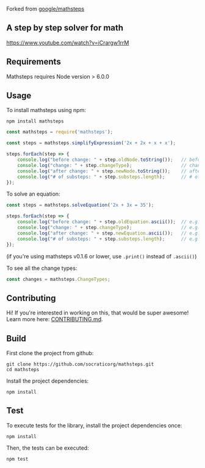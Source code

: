 Forked from [google/mathsteps](https://github.com/google/mathsteps)

## A step by step solver for math

https://www.youtube.com/watch?v=iCrargw1rrM

## Requirements

Mathsteps requires Node version > 6.0.0

## Usage

To install mathsteps using npm:

    npm install mathsteps

```js
const mathsteps = require('mathsteps');

const steps = mathsteps.simplifyExpression('2x + 2x + x + x');

steps.forEach(step => {
	console.log("before change: " + step.oldNode.toString());   // before change: 2 x + 2 x + x + x
	console.log("change: " + step.changeType);                  // change: ADD_POLYNOMIAL_TERMS
	console.log("after change: " + step.newNode.toString());    // after change: 6 x
	console.log("# of substeps: " + step.substeps.length);      // # of substeps: 3
});
```

To solve an equation:
```js
const steps = mathsteps.solveEquation('2x + 3x = 35');

steps.forEach(step => {
    console.log("before change: " + step.oldEquation.ascii());  // e.g. before change: 2x + 3x = 35
    console.log("change: " + step.changeType);                  // e.g. change: SIMPLIFY_LEFT_SIDE
    console.log("after change: " + step.newEquation.ascii());   // e.g. after change: 5x = 35
    console.log("# of substeps: " + step.substeps.length);      // e.g. # of substeps: 2
});
```

(if you're using mathsteps v0.1.6 or lower, use `.print()` instead of `.ascii()`)

To see all the change types:
```js
const changes = mathsteps.ChangeTypes;
```



## Contributing

Hi! If you're interested in working on this, that would be super awesome!
Learn more here: [CONTRIBUTING.md](CONTRIBUTING.md).

## Build

First clone the project from github:

    git clone https://github.com/socraticorg/mathsteps.git
    cd mathsteps

Install the project dependencies:

    npm install

## Test

To execute tests for the library, install the project dependencies once:

    npm install

Then, the tests can be executed:

    npm test
